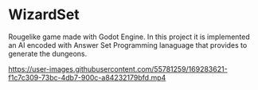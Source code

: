 # WizardSet
 Rougelike game made with Godot Engine. In this project it is implemented an AI encoded with Answer Set Programming lanaguage that provides to generate the dungeons.

https://user-images.githubusercontent.com/55781259/169283621-f1c7c309-73bc-4db7-900c-a84232179bfd.mp4

